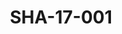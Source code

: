 ---
pid: SHA-17-001
title: SHA-17-001
language: en
collection: Sharhabil Ahmed
original_label: 
rights: Sharhabil Ahmed
location_of_original: Sharhabil Ahmed
photographer_or_studio: Studio Jack Kuwait
scanned_from: photograph 11.9 by 16.8
_date: '1964'
location: Kuwait
description: Abdel Aziz Muhammad Daoud in theater
additional_notes: 
permission_display: 'yes'
on_server: 'no'
on_website: 'no'
permalink: /photopages/en/SHA-17-001.html
layout: photo-page
---